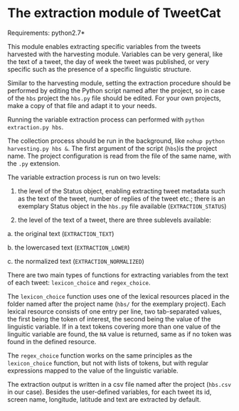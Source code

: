# The extraction module of TweetCat

Requirements: python2.7*

This module enables extracting specific variables from the tweets harvested with the harvesting module. Variables can be very general, like the text of a tweet, the day of week the tweet was published, or very specific such as the presence of a specific linguistic structure.

Similar to the harvesting module, setting the extraction procedure should be performed by editing the Python script named after the project, so in case of the ```hbs``` project the ```hbs.py``` file should be edited. For your own projects, make a copy of that file and adapt it to your needs.

Running the variable extraction process can performed with ```python extraction.py hbs```. 

The collection process should be run in the background, like ```nohup python harvesting.py hbs &```. The first argument of the script (```hbs```)is the project name. The project configuration is read from the file of the same name, with the ```.py``` extension.

The variable extraction process is run on two levels:

1. the level of the Status object, enabling extracting tweet metadata such as the text of the tweet, number of replies of the tweet etc.; there is an exemplary Status object in the ```hbs.py``` file available (```EXTRACTION_STATUS```)

2. the level of the text of a tweet, there are three sublevels available:

a. the original text (```EXTRACTION_TEXT```)

b. the lowercased text (```EXTRACTION_LOWER```)

c. the normalized text (```EXTRACTION_NORMALIZED```)

There are two main types of functions for extracting variables from the text of each tweet: ```lexicon_choice``` and ```regex_choice```.

The ```lexicon_choice``` function uses one of the lexical resources placed in the folder named after the project name (```hbs/``` for the exemplary project). Each lexical resource consists of one entry per line, two tab-separated values, the first being the token of interest, the second being the value of the linguistic variable. If in a text tokens covering more than one value of the linguitic variable are found, the ```NA``` value is returned, same as if no token was found in the defined resource.

The ```regex_choice``` function works on the same principles as the ```lexicon_choice``` function, but not with lists of tokens, but with regular expressions mapped to the value of the linguistic variable.

The extraction output is written in a csv file named after the project (```hbs.csv``` in our case). Besides the user-defined variables, for each tweet its id, screen name, longitude, latitude and text are extracted by default.
